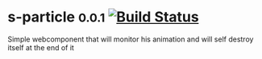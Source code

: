 # s-particle <small>0.0.1</small> [![Build Status](https://travis-ci.org/Coffeekraken/s-particle-component.svg?branch=release/0.0.1)](https://travis-ci.org/Coffeekraken/s-particle-component)

Simple webcomponent that will monitor his animation and will self destroy itself at the end of it
